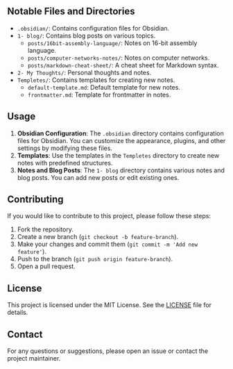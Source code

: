 
## Notable Files and Directories

- `.obsidian/`: Contains configuration files for Obsidian.
- `1- blog/`: Contains blog posts on various topics.
  - `posts/16bit-assembly-language/`: Notes on 16-bit assembly language.
  - `posts/computer-networks-notes/`: Notes on computer networks.
  - `posts/markdown-cheat-sheet/`: A cheat sheet for Markdown syntax.
- `2- My Thoughts/`: Personal thoughts and notes.
- `Templetes/`: Contains templates for creating new notes.
  - `default-template.md`: Default template for new notes.
  - `frontmatter.md`: Template for frontmatter in notes.

## Usage

1. **Obsidian Configuration**: The `.obsidian` directory contains configuration files for Obsidian. You can customize the appearance, plugins, and other settings by modifying these files.
2. **Templates**: Use the templates in the `Templetes` directory to create new notes with predefined structures.
3. **Notes and Blog Posts**: The `1- blog` directory contains various notes and blog posts. You can add new posts or edit existing ones.

## Contributing

If you would like to contribute to this project, please follow these steps:

1. Fork the repository.
2. Create a new branch (`git checkout -b feature-branch`).
3. Make your changes and commit them (`git commit -m 'Add new feature'`).
4. Push to the branch (`git push origin feature-branch`).
5. Open a pull request.

## License

This project is licensed under the MIT License. See the [LICENSE](LICENSE) file for details.

## Contact

For any questions or suggestions, please open an issue or contact the project maintainer.

